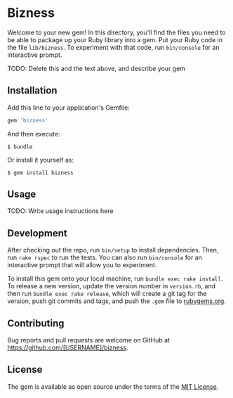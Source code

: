 # Bizness

Welcome to your new gem! In this directory, you'll find the files you need to be able to package up your Ruby library into a gem. Put your Ruby code in the file `lib/bizness`. To experiment with that code, run `bin/console` for an interactive prompt.

TODO: Delete this and the text above, and describe your gem

## Installation

Add this line to your application's Gemfile:

```ruby
gem 'bizness'
```

And then execute:

    $ bundle

Or install it yourself as:

    $ gem install bizness

## Usage

TODO: Write usage instructions here

## Development

After checking out the repo, run `bin/setup` to install dependencies. Then, run `rake rspec` to run the tests. You can also run `bin/console` for an interactive prompt that will allow you to experiment.

To install this gem onto your local machine, run `bundle exec rake install`. To release a new version, update the version number in `version.rb`, and then run `bundle exec rake release`, which will create a git tag for the version, push git commits and tags, and push the `.gem` file to [rubygems.org](https://rubygems.org).

## Contributing

Bug reports and pull requests are welcome on GitHub at https://github.com/[USERNAME]/bizness.


## License

The gem is available as open source under the terms of the [MIT License](http://opensource.org/licenses/MIT).

